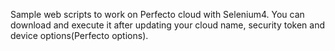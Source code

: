 Sample web scripts to work on Perfecto cloud with Selenium4.
You can download and execute it after updating your cloud name, security token and device options(Perfecto options).
